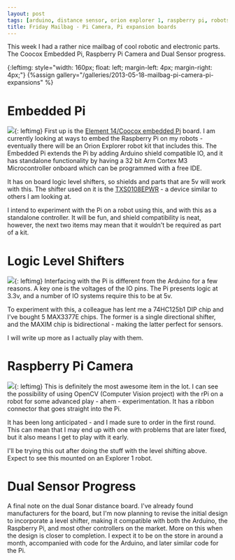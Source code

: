 ```yaml
---
layout: post
tags: [arduino, distance sensor, orion explorer 1, raspberry pi, robots, sensor]
title: Friday Mailbag - Pi Camera, Pi expansion boards
---
```

This week I had a rather nice mailbag of cool robotic and electronic parts.
The Coocox Embedded Pi, Raspberry Pi Camera and Dual Sensor progress.

{:leftimg: style="width: 160px; float: left; margin-left: 4px; margin-right: 4px;"}
{%assign gallery="/galleries/2013-05-18-mailbag-pi-camera-pi-expansions" %}
# Embedded Pi

![]({{gallery}}/embedded_pi.jpg){: leftimg}
First up is the [Element 14/Coocox embedded Pi](http://www.coocox.org/epi.html) board. I am currently looking at ways to embed the Raspberry Pi on my robots - eventually there will be an Orion Explorer robot kit that includes this. The Embedded Pi extends the Pi by adding Arduino shield compatible IO, and it has standalone functionality by having a 32 bit Arm Cortex M3 Microcontroller onboard which can be programmed with a free IDE.

It has on board logic level shifters, so shields and parts that are 5v will work with this. The shifter used on it is the [TXS0108EPWR](http://www.ti.com/lit/ds/symlink/txs0108e.pdf) - a device similar to others I am looking at.

I intend to experiment with the Pi on a robot using this, and with this as a standalone controller. It will be fun, and shield compatibility is neat, however, the next two items may mean that it wouldn't be required as part of a kit.

# Logic Level Shifters

![]({{gallery}}/logic_shifter.jpg){: leftimg}
Interfacing with the Pi is different from the Arduino for a few reasons. A key one is the voltages of the IO pins. The Pi presents logic at 3.3v, and a number of IO systems require this to be at 5v.

To experiment with this, a colleague has lent me a 74HC125b1 DIP chip and I've bought 5 MAX3377E chips. The former is a single directional shifter, and the MAXIM chip is bidirectional - making the latter perfect for sensors.

I will write up more as I actually play with them.

# Raspberry Pi Camera

![]({{gallery}}/raspberry_pi_camera.jpg){: leftimg}
This is definitely the most awesome item in the lot. I can see the possibility of using OpenCV (Computer Vision project) with the rPi on a robot for some advanced play - ahem - experimentation. It has a ribbon connector that goes straight into the Pi.

It has been long anticipated - and I made sure to order in the first round. This can mean that I may end up with one with problems that are later fixed, but it also means I get to play with it early.

I'll be trying this out after doing the stuff with the level shifting above. Expect to see this mounted on an Explorer 1 robot.

# Dual Sensor Progress

A final note on the dual Sonar distance board. I've already found manufacturers for the board, but I'm now planning to revise the initial design to incorporate a level shifter, making it compatible with both the Arduino, the Raspberry Pi, and most other controllers on the market. More on this when the design is closer to completion. I expect it to be on the store in around a month, accompanied with code for the Arduino, and later similar code for the Pi.
